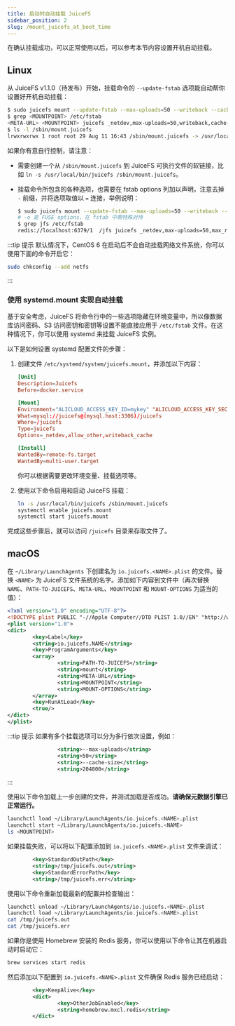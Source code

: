 ```yaml
---
title: 启动时自动挂载 JuiceFS
sidebar_position: 2
slug: /mount_juicefs_at_boot_time
---
```


在确认挂载成功，可以正常使用以后，可以参考本节内容设置开机自动挂载。

## Linux

从 JuiceFS v1.1.0（待发布）开始，挂载命令的 `--update-fstab` 选项能自动帮你设置好开机自动挂载：

```bash
$ sudo juicefs mount --update-fstab --max-uploads=50 --writeback --cache-size 204800 <META-URL> <MOUNTPOINT>
$ grep <MOUNTPOINT> /etc/fstab
<META-URL> <MOUNTPOINT> juicefs _netdev,max-uploads=50,writeback,cache-size=204800 0 0
$ ls -l /sbin/mount.juicefs
lrwxrwxrwx 1 root root 29 Aug 11 16:43 /sbin/mount.juicefs -> /usr/local/bin/juicefs
```

如果你有意自行控制，请注意：

* 需要创建一个从 `/sbin/mount.juicefs` 到 JuiceFS 可执行文件的软链接，比如 `ln -s /usr/local/bin/juicefs /sbin/mount.juicefs`。
* 挂载命令所包含的各种选项，也需要在 fstab options 列加以声明，注意去掉 `-` 前缀，并将选项取值以 `=` 连接，举例说明：

  ```bash
  $ sudo juicefs mount --update-fstab --max-uploads=50 --writeback --cache-size 204800 -o max_read=99 <META-URL> /jfs
  # -o 是 FUSE options，在 fstab 中需特殊对待
  $ grep jfs /etc/fstab
  redis://localhost:6379/1  /jfs juicefs _netdev,max-uploads=50,max_read=99,writeback,cache-size=204800 0 0
  ```

:::tip 提示
默认情况下，CentOS 6 在启动后不会自动挂载网络文件系统，你可以使用下面的命令开启它：

```bash
sudo chkconfig --add netfs
```

:::

### 使用 systemd.mount 实现自动挂载

基于安全考虑，JuiceFS 将命令行中的一些选项隐藏在环境变量中，所以像数据库访问密码、S3 访问密钥和密钥等设置不能直接应用于 `/etc/fstab` 文件。在这种情况下，你可以使用 systemd 来挂载 JuiceFS 实例。

以下是如何设置 systemd 配置文件的步骤：

1. 创建文件 `/etc/systemd/system/juicefs.mount`，并添加以下内容：

    ```conf
    [Unit]
    Description=Juicefs
    Before=docker.service

    [Mount]
    Environment="ALICLOUD_ACCESS_KEY_ID=mykey" "ALICLOUD_ACCESS_KEY_SECRET=mysecret" "META_PASSWORD=mypassword"
    What=mysql://juicefs@(mysql.host:3306)/juicefs
    Where=/juicefs
    Type=juicefs
    Options=_netdev,allow_other,writeback_cache

    [Install]
    WantedBy=remote-fs.target
    WantedBy=multi-user.target
    ```

    你可以根据需要更改环境变量、挂载选项等。

2. 使用以下命令启用和启动 JuiceFS 挂载：

    ```sh
    ln -s /usr/local/bin/juicefs /sbin/mount.juicefs
    systemctl enable juicefs.mount
    systemctl start juicefs.mount
    ```

完成这些步骤后，就可以访问 `/juicefs` 目录来存取文件了。

## macOS

在 `~/Library/LaunchAgents` 下创建名为 `io.juicefs.<NAME>.plist` 的文件。替换 `<NAME>` 为 JuiceFS 文件系统的名字。添加如下内容到文件中（再次替换 `NAME`、`PATH-TO-JUICEFS`、`META-URL`、`MOUNTPOINT` 和 `MOUNT-OPTIONS` 为适当的值）：

```xml
<?xml version="1.0" encoding="UTF-8"?>
<!DOCTYPE plist PUBLIC "-//Apple Computer//DTD PLIST 1.0//EN" "http://www.apple.com/DTDs/PropertyList-1.0.dtd">
<plist version="1.0">
<dict>
        <key>Label</key>
        <string>io.juicefs.NAME</string>
        <key>ProgramArguments</key>
        <array>
                <string>PATH-TO-JUICEFS</string>
                <string>mount</string>
                <string>META-URL</string>
                <string>MOUNTPOINT</string>
                <string>MOUNT-OPTIONS</string>
        </array>
        <key>RunAtLoad</key>
        <true/>
</dict>
</plist>
```

:::tip 提示
如果有多个挂载选项可以分为多行依次设置，例如：

```xml
                <string>--max-uploads</string>
                <string>50</string>
                <string>--cache-size</string>
                <string>204800</string>
```

:::

使用以下命令加载上一步创建的文件，并测试加载是否成功。**请确保元数据引擎已正常运行。**

```bash
launchctl load ~/Library/LaunchAgents/io.juicefs.<NAME>.plist
launchctl start ~/Library/LaunchAgents/io.juicefs.<NAME>
ls <MOUNTPOINT>
```

如果挂载失败，可以将以下配置添加到 `io.juicefs.<NAME>.plist` 文件来调试：

```xml
        <key>StandardOutPath</key>
        <string>/tmp/juicefs.out</string>
        <key>StandardErrorPath</key>
        <string>/tmp/juicefs.err</string>
```

使用以下命令重新加载最新的配置并检查输出：

```bash
launchctl unload ~/Library/LaunchAgents/io.juicefs.<NAME>.plist
launchctl load ~/Library/LaunchAgents/io.juicefs.<NAME>.plist
cat /tmp/juicefs.out
cat /tmp/juicefs.err
```

如果你是使用 Homebrew 安装的 Redis 服务，你可以使用以下命令让其在机器启动时启动它：

```bash
brew services start redis
```

然后添加以下配置到 `io.juicefs.<NAME>.plist` 文件确保 Redis 服务已经启动：

```xml
        <key>KeepAlive</key>
        <dict>
                <key>OtherJobEnabled</key>
                <string>homebrew.mxcl.redis</string>
        </dict>
```
